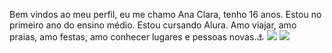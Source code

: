 Bem vindos ao meu perfil, eu me chamo Ana Clara, tenho 16 anos. Estou no primeiro ano do ensino médio. 
Estou cursando Alura.
Amo viajar, amo praias, amo festas, amo conhecer lugares e pessoas novas.⚓
![](https://media1.tenor.com/m/XEVR-Nxz7xgAAAAC/mochi-mochimochi.gif)
![](https://media.tenor.com/NxDZqG4SZbsAAAAi/tkthao219-happy.gif)

